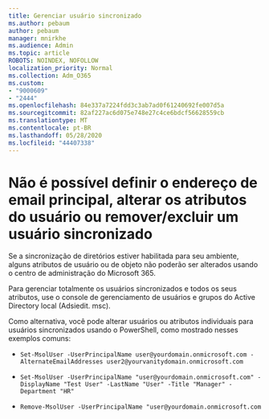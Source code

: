 ```yaml
---
title: Gerenciar usuário sincronizado
ms.author: pebaum
author: pebaum
manager: mnirkhe
ms.audience: Admin
ms.topic: article
ROBOTS: NOINDEX, NOFOLLOW
localization_priority: Normal
ms.collection: Adm_O365
ms.custom:
- "9000609"
- "2444"
ms.openlocfilehash: 84e337a7224fdd3c3ab7ad0f61240692fe007d5a
ms.sourcegitcommit: 82af227ac6d075e748e27c4ce6bdcf56628559cb
ms.translationtype: MT
ms.contentlocale: pt-BR
ms.lasthandoff: 05/28/2020
ms.locfileid: "44407338"
---
```

# <a name="unable-to-set-primary-email-address-change-user-attributes-or-removedelete-a-synchronized-user"></a>Não é possível definir o endereço de email principal, alterar os atributos do usuário ou remover/excluir um usuário sincronizado

Se a sincronização de diretórios estiver habilitada para seu ambiente, alguns atributos de usuário ou de objeto não poderão ser alterados usando o centro de administração do Microsoft 365.

Para gerenciar totalmente os usuários sincronizados e todos os seus atributos, use o console de gerenciamento de usuários e grupos do Active Directory local (Adsiedit. msc).  

Como alternativa, você pode alterar usuários ou atributos individuais para usuários sincronizados usando o PowerShell, como mostrado nesses exemplos comuns: 
- `Set-MsolUser -UserPrincipalName user@yourdomain.onmicrosoft.com -AlternateEmailAddresses user2@yourvanitydomain.onmicrosoft.com`

- `Set-MsolUser -UserPrincipalName "user@yourdomain.onmicrosoft.com" -DisplayName "Test User" -LastName "User" -Title "Manager" -Department "HR"`

- `Remove-MsolUser -UserPrincipalName "user@yourdomain.onmicrosoft.com`
